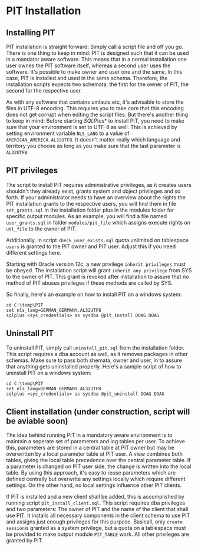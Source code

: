# PIT Installation

## Installing PIT

PIT installation is straight forward: Simply call a script file and off you go. There is one thing to keep in mind: PIT is designed such that it can be used in a mandator aware software. This means that in a normal installation one user ownes the PIT software itself, whereas a second user uses the software. It's possible to make owner and user one and the same. In this case, PIT is installed and used in the same schema. Therefore, the installation scripts expects two schemata, the first for the owner of PIT, the second for the respective user.

As with any software that contains umlauts etc, it's advisable to store the files in UTF-8 encoding. This requires you to take care that this encoding does not get corrupt when editing the script files. But there's another thing to keep in mind: Before starting *SQL*Plus* to install PIT, you need to make sure that your environment is set to UTF-8 as well. This is achieved by setting environment variable  `NLS_LANG` to a value of `AMERICAN_AMERICA.AL32UTF8`. It doesn't matter really which language and territory you choose as long as you make sure that the last parameter is `AL32UTF8`. 

## PIT privileges
The script to install PIT requires administrative privileges, as it creates users shouldn't they already exist, grants system and object privileges and so forth. If your administrator needs to have an overview about the rights the PIT installation grants to the respective users, you will find them in file `set_grants.sql` in the installation folder plus in the modules folder for specific output modules. As an example, you will find a file named `user_grants.sql` in folder `modules/pit_file` which assigns execute rights on `utl_file` to the owner of PIT.

Additionally, in script `check_user_exists.sql` quota unlimited on tablespace `users` is granted to the PIT owner and PIT user. Adjust this if you need different settings here.

Starting with Oracle version 12c, a new privilege `inherit privileges` must be obeyed. The installation script will grant `inherit any privilege` from SYS to the owner of PIT. This grant is revoked after installation to assure that no method of PIT abuses privileges if these methods are called by SYS.

So finally, here's an example on how to install PIT on a windows system:

```
cd C:\temp\PIT
set nls_lang=GERMAN_GERMANY.AL32UTF8
sqlplus <sys_credentials> as sysdba @pit_install DOAG DOAG
```

## Uninstall PIT
To uninstall PIT, simply call `uninstall_pit.sql` from the installation folder. This script requires a dba account as well, as it removes packages in other schemas. Make sure to pass both shemata, owner and user, in to assure that anything gets uninstalled properly. Here's a sample script of how to uninstall PIT on a windows system:

```
cd C:\temp\PIT
set nls_lang=GERMAN_GERMANY.AL32UTF8
sqlplus <sys_credentials> as sysdba @pit_uninstall DOAG DOAG
```

## Client installation (under construction, script will be aviable soon)
The idea behind running PIT in a mandatory aware environment is to maintain a seperate set of parameters and log tables per user. To achieve this, parameters are stored in a central table at PIT owner but may be overwritten by a local parameter table at PIT user. A view combines both tables, giving the local table precedence over the central parameter table. If a parameter is changed on PIT user side, the change is written into the local table. By using this approach, it's easy to reuse parameters which are defined centrally but overwrite any settings locally which require different settings. On the other hand, no local settings influence other PIT clients.

If PIT is installed and a new client shall be added, this is accomplished by running script `pit_install_client.sql`. This script requires dba privileges and two parameters: The owner of PIT and the name of the client that shall use PIT. It installs all necessary components in the client schema to use PIT and assigns just enough privileges for this purpose. Basicall, only `create session`is granted as a system privilege, but a quota on a tablespace must be provided to make output module `PIT_TABLE` work. All other privileges are granted by PIT. 
